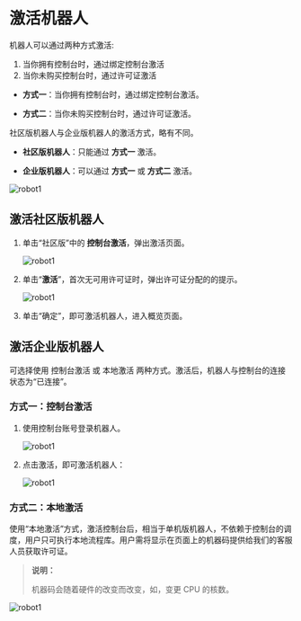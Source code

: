 # 激活机器人

机器人可以通过两种方式激活:

1. 当你拥有控制台时，通过绑定控制台激活
2. 当你未购买控制台时，通过许可证激活

- **方式一**：当你拥有控制台时，通过绑定控制台激活。

- **方式二**：当你未购买控制台时，通过许可证激活。

社区版机器人与企业版机器人的激活方式，略有不同。

- **社区版机器人**：只能通过 **方式一** 激活。

- **企业版机器人**：可以通过 **方式一** 或 **方式二** 激活。

![robot1](https://docimages.blob.core.chinacloudapi.cn/images/Robot/ActiveRobot-0.png)

## 激活社区版机器人

1. 单击“社区版”中的 **控制台激活**，弹出激活页面。

    ![robot1](https://docimages.blob.core.chinacloudapi.cn/images/Robot/RobotActive20201230.png)

2. 单击“**激活**”，首次无可用许可证时，弹出许可证分配的的提示。

    ![robot1](https://docimages.blob.core.chinacloudapi.cn/images/Robot/robotlicense20201230.png)

3. 单击“确定”，即可激活机器人，进入概览页面。

## 激活企业版机器人

可选择使用 控制台激活 或 本地激活 两种方式。激活后，机器人与控制台的连接状态为“已连接”。

### 方式一：控制台激活

1. 使用控制台账号登录机器人。

    ![robot1](https://docimages.blob.core.chinacloudapi.cn/images/Robot/active20211231.png)

2. 点击激活，即可激活机器人：

    ![robot1](https://docimages.blob.core.chinacloudapi.cn/images/Robot/selectdepart20211231.png)

### 方式二：本地激活

使用“本地激活”方式，激活控制台后，相当于单机版机器人，不依赖于控制台的调度，用户只可执行本地流程库。用户需将显示在页面上的机器码提供给我们的客服人员获取许可证。

> **说明：**
>
> 机器码会随着硬件的改变而改变，如，变更 CPU 的核数。

![robot1](https://docimages.blob.core.chinacloudapi.cn/images/Robot/activebylocal-N-1.png)
